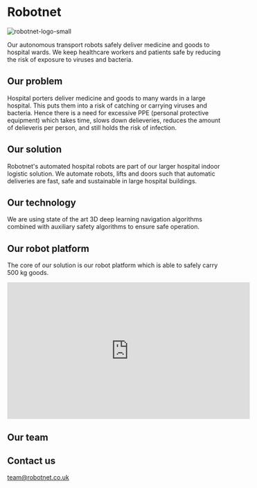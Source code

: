# Robotnet

![robotnet-logo-small](https://user-images.githubusercontent.com/11771536/138139185-ffbca74d-9aec-491a-9a41-abfe203fc545.png)


Our autonomous transport robots safely deliver medicine and goods to hospital wards. We keep healthcare workers and patients safe by reducing the risk of exposure to viruses and bacteria.

## Our problem

Hospital porters deliver medicine and goods to many wards in a large hospital. This puts them into a risk of catching or carrying viruses and bacteria. Hence there is a need for excessive PPE (personal protective equipment) which takes time, slows down delieveries, reduces the amount of delieveris per person, and still holds the risk of infection.

## Our solution

Robotnet's automated hospital robots are part of our larger hospital indoor logistic solution. We automate robots, lifts and doors such that automatic deliveries are fast, safe and sustainable in large hospital buildings.

## Our technology

We are using state of the art 3D deep learning navigation algorithms combined with auxiliary safety algorithms to ensure safe operation.

## Our robot platform

The core of our solution is our robot platform which is able to safely carry 500 kg goods.

<iframe width="560" height="315" src="https://www.youtube.com/embed/sohkfSJNnZ8" title="YouTube video player" frameborder="0" allow="accelerometer; autoplay; clipboard-write; encrypted-media; gyroscope; picture-in-picture" allowfullscreen></iframe>

## Our team


## Contact us

team@robotnet.co.uk
